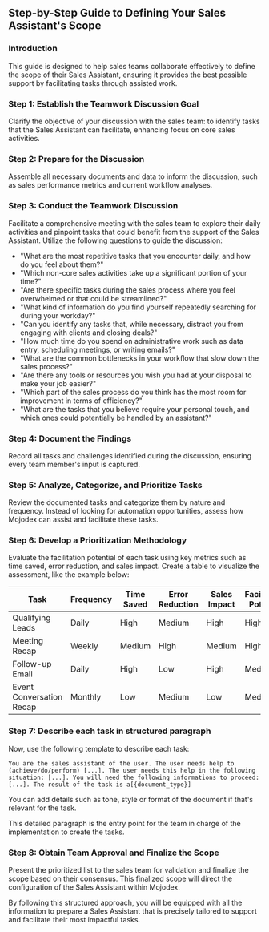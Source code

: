 ## Step-by-Step Guide to Defining Your Sales Assistant's Scope

### Introduction
This guide is designed to help sales teams collaborate effectively to define the scope of their Sales Assistant, ensuring it provides the best possible support by facilitating tasks through assisted work.

### Step 1: Establish the Teamwork Discussion Goal
Clarify the objective of your discussion with the sales team: to identify tasks that the Sales Assistant can facilitate, enhancing focus on core sales activities.

### Step 2: Prepare for the Discussion
Assemble all necessary documents and data to inform the discussion, such as sales performance metrics and current workflow analyses.

### Step 3: Conduct the Teamwork Discussion
Facilitate a comprehensive meeting with the sales team to explore their daily activities and pinpoint tasks that could benefit from the support of the Sales Assistant. Utilize the following questions to guide the discussion:

- "What are the most repetitive tasks that you encounter daily, and how do you feel about them?"
- "Which non-core sales activities take up a significant portion of your time?"
- "Are there specific tasks during the sales process where you feel overwhelmed or that could be streamlined?"
- "What kind of information do you find yourself repeatedly searching for during your workday?"
- "Can you identify any tasks that, while necessary, distract you from engaging with clients and closing deals?"
- "How much time do you spend on administrative work such as data entry, scheduling meetings, or writing emails?"
- "What are the common bottlenecks in your workflow that slow down the sales process?"
- "Are there any tools or resources you wish you had at your disposal to make your job easier?"
- "Which part of the sales process do you think has the most room for improvement in terms of efficiency?"
- "What are the tasks that you believe require your personal touch, and which ones could potentially be handled by an assistant?"


### Step 4: Document the Findings
Record all tasks and challenges identified during the discussion, ensuring every team member's input is captured.

### Step 5: Analyze, Categorize, and Prioritize Tasks
Review the documented tasks and categorize them by nature and frequency. Instead of looking for automation opportunities, assess how Mojodex can assist and facilitate these tasks.

### Step 6: Develop a Prioritization Methodology
 Evaluate the facilitation potential of each task using key metrics such as time saved, error reduction, and sales impact. Create a table to visualize the assessment, like the example below:

| Task                   | Frequency | Time Saved | Error Reduction | Sales Impact | Facilitation Potential | Priority |
|------------------------|-----------|------------|-----------------|--------------|------------------------|----------|
| Qualifying Leads       | Daily     | High       | Medium          | High         | High                   | 1        |
| Meeting Recap          | Weekly    | Medium     | High            | Medium       | High                   | 2        |
| Follow-up Email        | Daily     | High       | Low             | High         | Medium                 | 3        |
| Event Conversation Recap | Monthly  | Low        | Medium          | Low          | Medium                 | 4        |

### Step 7: Describe each task in structured paragraph

Now, use the following template to describe each task:
```
You are the sales assistant of the user. The user needs help to (achieve/do/perform) [...]. The user needs this help in the following situation: [...]. You will need the following informations to proceed: [...]. The result of the task is a[{document_type}]
```

You can add details such as tone, style or format of the document if that's relevant for the task.

This detailed paragraph is the entry point for the team in charge of the implementation to create the tasks.

### Step 8: Obtain Team Approval and Finalize the Scope
Present the prioritized list to the sales team for validation and finalize the scope based on their consensus. This finalized scope will direct the configuration of the Sales Assistant within Mojodex.

By following this structured approach, you will be equipped with all the information to prepare a Sales Assistant that is precisely tailored to support and facilitate their most impactful tasks.